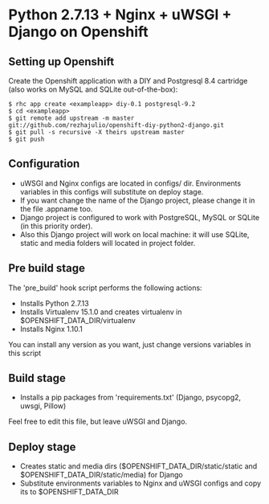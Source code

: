 Python 2.7.13 + Nginx + uWSGI + Django on Openshift
==================================================


Setting up Openshift
--------------------

Create the Openshift application with a DIY and Postgresql 8.4 cartridge (also works on MySQL and SQLite out-of-the-box):

    $ rhc app create <exampleapp> diy-0.1 postgresql-9.2
    $ cd <exampleapp>
    $ git remote add upstream -m master git://github.com/rezhajulio/openshift-diy-python2-django.git
    $ git pull -s recursive -X theirs upstream master
    $ git push


Configuration
-------------
* uWSGI and Nginx configs are located in configs/ dir. Environments variables in this configs will substitute on deploy stage.
* If you want change the name of the Django project, please change it in the file .appname too.
* Django project is configured to work with PostgreSQL, MySQL or SQLite (in this priority order).
* Also this Django project will work on local machine: it will use SQLite, static and media folders will located in project folder.


Pre build stage
---------------

The 'pre_build' hook script performs the following actions:
* Installs Python 2.7.13
* Installs Virtualenv 15.1.0 and creates virtualenv in $OPENSHIFT_DATA_DIR/virtualenv
* Installs Nginx 1.10.1

You can install any version as you want, just change versions variables in this script


Build stage
-----------

* Installs a pip packages from 'requirements.txt' (Django, psycopg2, uwsgi, Pillow)

Feel free to edit this file, but leave uWSGI and Django.


Deploy stage
------------

* Creates static and media dirs ($OPENSHIFT_DATA_DIR/static/static and $OPENSHIFT_DATA_DIR/static/media) for Django
* Substitute environments variables to Nginx and uWSGI configs and copy its to $OPENSHIFT_DATA_DIR



